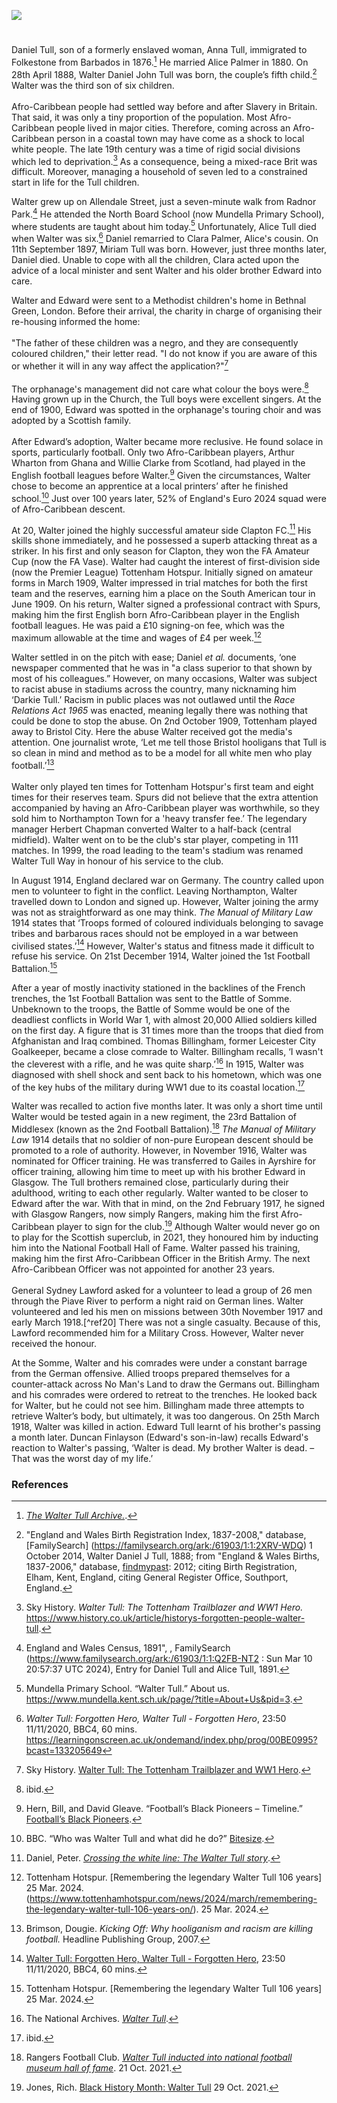 <a href="https://www.kent-maps.online"><img src="https://kent-map.github.io/mdpress/juncture/ve-button.png"></a>
<param ve-config title="Walter Tull" author="Liam Cohen" layout="vtl" 
banner="https://upload.wikimedia.org/wikipedia/commons/e/e6/World_War_I%2C_British_soccer_team_with_gas_masks%2C_1916.jpg" label="British soccer team with gas masks" attribution="Agence Rol, Public domain, via Wikimedia Commons">

<param ve-entity eid="Q375314" alias="Folkestone">

#

Daniel Tull, son of a formerly enslaved woman, Anna Tull, immigrated to Folkestone from Barbados in 1876.[^ref1]   He married Alice Palmer in 1880. On 28th April 1888, Walter Daniel John Tull was born, the couple’s fifth child.[^ref2]  Walter was the third son of six children. 
<br><br>
Afro-Caribbean people had settled way before and after Slavery in Britain. That said, it was only a tiny proportion of the population. Most Afro-Caribbean people lived in major cities. Therefore, coming across an Afro-Caribbean person in a coastal town may have come as a shock to local white people. The late 19th century was a time of rigid social divisions which led to deprivation.[^ref3] As a consequence, being a mixed-race Brit was difficult. Moreover, managing a household of seven led to a constrained start in life for the Tull children.
<param ve-image url="https://upload.wikimedia.org/wikipedia/commons/0/0d/The_West_Beach%2C_Folkestone.jpg" label="The West Beach, Folkestone" attribution="Nic Costa Archive, Postcard, via Wikimedia Commons" licence="CC BY-SA 4.0">

Walter grew up on Allendale Street, just a seven-minute walk from Radnor Park.[^ref4]  He attended the North Board School (now Mundella Primary School), where students are taught about him today.[^ref5]  Unfortunately, Alice Tull died when Walter was six.[^ref6]  Daniel remarried to Clara Palmer, Alice's cousin. On 11th September 1897, Miriam Tull was born. However, just three months later, Daniel died. Unable to cope with all the children, Clara acted upon the advice of a local minister and sent Walter and his older brother Edward into care. 
<param ve-map center="51.08727413483015, 1.1768469612777699" zoom="15">

Walter and Edward were sent to a Methodist children's home in Bethnal Green, London. Before their arrival, the charity in charge of organising their re-housing informed the home:
<br><br>
"The father of these children was a negro, and they are consequently coloured children," their letter read. "I do not know if you are aware of this or whether it will in any way affect the application?"[^ref7]
<br><br>
The orphanage's management did not care what colour the boys were.[^ref8]  Having grown up in the Church, the Tull boys were excellent singers. At the end of 1900, Edward was spotted in the orphanage's touring choir and was adopted by a Scottish family.
<br><br>
After Edward’s adoption, Walter became more reclusive. He found solace in sports, particularly football. Only two Afro-Caribbean players, Arthur Wharton from Ghana and Willie Clarke from Scotland, had played in the English football leagues before Walter.[^ref9]  Given the circumstances, Walter chose to become an apprentice at a local printers’ after he finished school.[^ref10]  Just over 100 years later, 52% of England's Euro 2024 squad were of Afro-Caribbean descent.
<param ve-image url="https://upload.wikimedia.org/wikipedia/commons/a/a4/Arthur_Wharton_c1896.jpg" label="Arthur Wharton c. 1896" attribution="1, Public domain, via Wikimedia Commons">

At 20, Walter joined the highly successful amateur side Clapton FC.[^ref11]  His skills shone immediately, and he possessed a superb attacking threat as a striker. In his first and only season for Clapton, they won the FA Amateur Cup (now the FA Vase). Walter had caught the interest of first-division side (now the Premier League) Tottenham Hotspur.  Initially signed on amateur forms in March 1909, Walter impressed in trial matches for both the first team and the reserves, earning him a place on the South American tour in June 1909. On his return, Walter signed a professional contract with Spurs, making him the first English born Afro-Caribbean player in the English football leagues. He was paid a £10 signing-on fee, which was the maximum allowable at the time and wages of £4 per week.[^ref12] 
<param ve-image url="https://upload.wikimedia.org/wikipedia/commons/b/b9/Argentina_vs_tottenham_1909.jpg" label="Argentina vs Tottenham, 13 June 1909" attribution="Caras y Caretas n 559, Public domain, via Wikimedia Commons">

Walter settled in on the pitch with ease; Daniel _et al._ documents, ‘one newspaper commented that he was in "a class superior to that shown by most of his colleagues.” However, on many occasions, Walter was subject to racist abuse in stadiums across the country, many nicknaming him ‘Darkie Tull.’ Racism in public places was not outlawed until the _Race Relations Act 1965_ was enacted, meaning legally there was nothing that could be done to stop the abuse. On 2nd October 1909, Tottenham played away to Bristol City. Here the abuse Walter received got the media's attention. One journalist wrote, ‘Let me tell those Bristol hooligans that Tull is so clean in mind and method as to be a model for all white men who play football.’[^ref13]
<br><br>
Walter only played ten times for Tottenham Hotspur's first team and eight times for their reserves team. Spurs did not believe that the extra attention accompanied by having an Afro-Caribbean player was worthwhile, so they sold him to Northampton Town for a 'heavy transfer fee.’ The legendary manager Herbert Chapman converted Walter to a half-back (central midfield). Walter went on to be the club's star player, competing in 111 matches. In 1999, the road leading to the team's stadium was renamed Walter Tull Way in honour of his service to the club.

In August 1914, England declared war on Germany. The country called upon men to volunteer to fight in the conflict. Leaving Northampton, Walter travelled down to London and signed up. However, Walter joining the army was not as straightforward as one may think. _The Manual of Military Law_ 1914 states that ‘Troops formed of coloured individuals belonging to savage tribes and barbarous races should not be employed in a war between civilised states.’[^ref14]  However, Walter's status and fitness made it difficult to refuse his service. On 21st December 1914, Walter joined the 1st Football Battalion.[^ref15] 
<param ve-image url="https://upload.wikimedia.org/wikipedia/commons/a/a0/Football_Battalion_Poster.jpg" label="Football Battalion Poster" attribution="Unknown, under Crown Copyright, Public domain, via Wikimedia Commons">

After a year of mostly inactivity stationed in the backlines of the French trenches, the 1st Football Battalion was sent to the Battle of Somme. Unbeknown to the troops, the Battle of Somme would be one of the deadliest conflicts in World War 1, with almost 20,000 Allied soldiers killed on the first day. A figure that is 31 times more than the troops that died from Afghanistan and Iraq combined. Thomas Billingham, former Leicester City Goalkeeper, became a close comrade to Walter. Billingham recalls, ‘I wasn't the cleverest with a rifle, and he was quite sharp.’[^ref16]  In 1915, Walter was diagnosed with shell shock and sent back to his hometown, which was one of the key hubs of the military during WW1 due to its coastal location.[^ref17]   
<param ve-image url="https://upload.wikimedia.org/wikipedia/commons/0/05/World_War_I%2C_British_soccer_team_with_gas_masks%2C_1916_02.jpg" label="World War I, British soccer team with gas masks, 1916" attribution="Agence Rol, Public domain, via Wikimedia Commons">

Walter was recalled to action five months later. It was only a short time until Walter would be tested again in a new regiment, the 23rd Battalion of Middlesex (known as the 2nd Football Battalion).[^ref18]  _The Manual of Military Law_ 1914 details that no soldier of non-pure European descent should be promoted to a role of authority. However, in November 1916, Walter was nominated for Officer training. He was transferred to Gailes in Ayrshire for officer training, allowing him time to meet up with his brother Edward in Glasgow. The Tull brothers remained close, particularly during their adulthood, writing to each other regularly. Walter wanted to be closer to Edward after the war. With that in mind, on the 2nd February 1917, he signed with Glasgow Rangers, now simply Rangers, making him the first Afro-Caribbean player to sign for the club.[^ref19]  Although Walter would never go on to play for the Scottish superclub, in 2021, they honoured him by inducting him into the National Football Hall of Fame. Walter passed his training, making him the first Afro-Caribbean Officer in the British Army. The next Afro-Caribbean Officer was not appointed for another 23 years. 
<br><br>
General Sydney Lawford asked for a volunteer to lead a group of 26 men through the Piave River to perform a night raid on German lines. Walter volunteered and led his men on missions between 30th November 1917 and early March 1918.[^ref20]  There was not a single casualty. Because of this, Lawford recommended him for a Military Cross. However, Walter never received the honour.
<param ve-image url="https://www.iwm.org.uk/collections/item/object/205267476" label="The British Army on the Italian Front, 1917-1918" attribution="Imperial War Museum, https://www.iwm.org.uk/corporate/privacy-copyright, Image: IWM Q 26054">

At the Somme, Walter and his comrades were under a constant barrage from the German offensive. Allied troops prepared themselves for a counter-attack across No Man's Land to draw the Germans out. Billingham and his comrades were ordered to retreat to the trenches. He looked back for Walter, but he could not see him. Billingham made three attempts to retrieve Walter’s body, but ultimately, it was too dangerous. On 25th March 1918, Walter was killed in action. Edward Tull learnt of his brother's passing a month later. Duncan Finlayson (Edward's son-in-law) recalls Edward's reaction to Walter's passing, ‘Walter is dead. My brother Walter is dead. – That was the worst day of my life.’
<param ve-image url="https://upload.wikimedia.org/wikipedia/commons/b/b6/German_troops_cross_the_Bapaume-Albert_road_on_March_25%2C_1918.png" label="German troops cross the Bapaume-Albert Road on 25 March, 1918" attribution="Ernst Zimmer, Public domain, via Wikimedia Commons">

### References

[^ref1]: [_The Walter Tull Archive._](https://waltertullarchive.com/).   
[^ref2]: "England and Wales Birth Registration Index, 1837-2008," database, [FamilySearch] (https://familysearch.org/ark:/61903/1:1:2XRV-WDQ) 1 October 2014, Walter Daniel J Tull, 1888; from "England & Wales Births, 1837-2006," database, [findmypast](http://www.findmypast.com): 2012; citing Birth Registration, Elham, Kent, England, citing General Register Office, Southport, England.   
[^ref3]: Sky History. _Walter Tull: The Tottenham Trailblazer and WW1 Hero._ https://www.history.co.uk/article/historys-forgotten-people-walter-tull.   
[^ref4]: England and Wales Census, 1891", , FamilySearch (https://www.familysearch.org/ark:/61903/1:1:Q2FB-NT2 : Sun Mar 10 20:57:37 UTC 2024), Entry for Daniel Tull and Alice Tull, 1891.   
[^ref5]: Mundella Primary School. “Walter Tull.” About us. https://www.mundella.kent.sch.uk/page/?title=About+Us&pid=3.   
[^ref6]: _Walter Tull: Forgotten Hero, Walter Tull - Forgotten Hero_, 23:50 11/11/2020, BBC4, 60 mins. https://learningonscreen.ac.uk/ondemand/index.php/prog/00BE0995?bcast=133205649    
[^ref7]: Sky History. [Walter Tull: The Tottenham Trailblazer and WW1 Hero](https://www.history.co.uk/article/historys-forgotten-people-walter-tull).   
[^ref8]: ibid.   
[^ref9]: Hern, Bill, and David Gleave. “Football’s Black Pioneers – Timeline.” [Football’s Black Pioneers](https://footballs-black-pioneers.com/footballs-black-pioneers-timeline/).   
[^ref10]:   BBC. “Who was Walter Tull and what did he do?” [Bitesize](https://www.bbc.co.uk/bitesize/articles/zbgxbdm#zk4ccmn).   
[^ref11]: Daniel, Peter. [_Crossing the white line: The Walter Tull story_](https://claptonfc.com/wpcontent/uploads/2014/04/WalterTTTbooklet.pdf).   
[^ref12]: Tottenham Hotspur. [Remembering the legendary Walter Tull 106 years] 25 Mar. 2024.  (https://www.tottenhamhotspur.com/news/2024/march/remembering-the-legendary-walter-tull-106-years-on/). 25 Mar. 2024.    
[^ref13]: Brimson, Dougie. _Kicking Off: Why hooliganism and racism are killing football._ Headline Publishing Group, 2007. 
[^ref14]: [Walter Tull: Forgotten Hero, Walter Tull - Forgotten Hero](https://learningonscreen.ac.uk/ondemand/index.php/prog/00BE0995?bcast=133205649), 23:50 11/11/2020, BBC4, 60 mins. 
[^ref15]: Tottenham Hotspur. [Remembering the legendary Walter Tull 106 years] 25 Mar. 2024.  
[^ref16]: The National Archives. [_Walter Tull_](https://www.nationalarchives.gov.uk/education/resources/walter-tull/).
[^ref17]: ibid.
[^ref18]: Rangers Football Club. [_Walter Tull inducted into national football museum hall of fame_](https://www.rangers.co.uk/article/walter-tull-inducted-into-national-football-museum-hall-of-fame/1pAcvVVsGrAMqlgg2jSgnC). 21 Oct. 2021.    
[^ref19]: Jones, Rich. [Black History Month: Walter Tull](https://www.forcesemployment.org.uk/news/black-history-month-introducing-walter-tull/) 29 Oct. 2021.   
